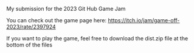 My submission for the 2023 Git Hub Game Jam 

You can check out the game page here:
https://itch.io/jam/game-off-2023/rate/2397924

If you want to play the game, feel free to download the dist.zip file at the bottom of the files
